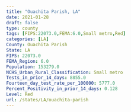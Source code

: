 ```yaml
---
title: "Ouachita Parish, LA"
date: 2021-01-28
draft: false
type: county
tags: [FIPS:22073.0,FEMA:6.0,Small metro,Red]
categories: [LA]
County: Ouachita Parish
State: LA
FIPS: 22073.0
FEMA_Region: 6.0
Population: 153279.0
NCHS_Urban_Rural_Classification: Small metro
Tests_in_prior_14_days: 8855.0
Fourteen_day_test_rate_per_100000: 5777.0
Percent_Positivity_in_prior_14_days: 0.128
Level: Red
url: /states/LA/ouachita-parish
---
```



